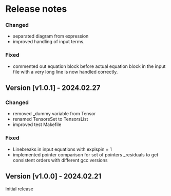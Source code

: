 # Release notes

### Changed

* separated diagram from expression
* improved handling of input terms.

### Fixed

* commented out equation block before actual equation block in the input file with a very long line is now handled correctly.

## Version [v1.0.1] - 2024.02.27

### Changed

* removed _dummy variable from Tensor
* renamed TensorsSet to TensorsList
* improved test Makefile

### Fixed

* Linebreaks in input equations with explspin = 1
* implemented pointer comparison for set of pointers _residuals to get consistent orders with different gcc versions

## Version [v1.0.0] - 2024.02.21

Initial release
